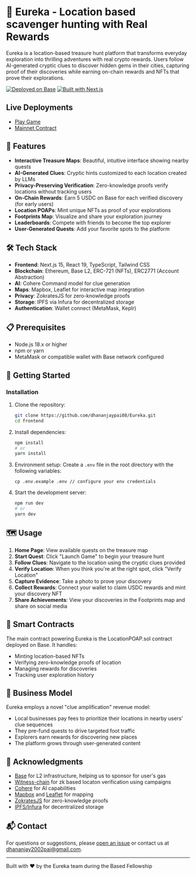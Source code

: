 # 🧭 Eureka - Location based scavenger hunting with Real Rewards

Eureka is a location-based treasure hunt platform that transforms everyday exploration into thrilling adventures with real crypto rewards. Users follow AI-generated cryptic clues to discover hidden gems in their cities, capturing proof of their discoveries while earning on-chain rewards and NFTs that prove their explorations.

[![Deployed on Base](https://img.shields.io/badge/Deployed%20on-Base-0052FF)](https://basescan.org)
[![Built with Next.js](https://img.shields.io/badge/Built%20with-Next.js-black)](https://nextjs.org/)

## Live Deployments 
- [Play Game](https://eureka-swea.onrender.com/)
- [Mainnet Contract](https://basescan.org/address/0xcB15622d404fc10e49d6f53435814d9Fb27dbD72)

## 🌟 Features

- **Interactive Treasure Maps**: Beautiful, intuitive interface showing nearby quests
- **AI-Generated Clues**: Cryptic hints customized to each location created by LLMs
- **Privacy-Preserving Verification**: Zero-knowledge proofs verify locations without tracking users
- **On-Chain Rewards**: Earn 5 USDC on Base for each verified discovery (for early users)
- **Location POAPs**: Mint unique NFTs as proof of your explorations
- **Footprints Map**: Visualize and share your exploration journey
- **Leaderboards**: Compete with friends to become the top explorer
- **User-Generated Quests**: Add your favorite spots to the platform

## 🛠️ Tech Stack

- **Frontend**: Next.js 15, React 19, TypeScript, Tailwind CSS
- **Blockchain**: Ethereum, Base L2, ERC-721 (NFTs), ERC2771 (Account Abstraction)
- **AI**: Cohere Command model for clue generation
- **Maps**: Mapbox, Leaflet for interactive map integration
- **Privacy**: ZokratesJS for zero-knowledge proofs
- **Storage**: IPFS via Infura for decentralized storage
- **Authentication**: Wallet connect (MetaMask, Keplr)

## 📋 Prerequisites

- Node.js 18.x or higher
- npm or yarn
- MetaMask or compatible wallet with Base network configured

## 🚀 Getting Started

### Installation

1. Clone the repository:
   ```bash
   git clone https://github.com/dhananjaypai08/Eureka.git
   cd frontend
   ```

2. Install dependencies:
   ```bash
   npm install
   # or
   yarn install
   ```

3. Environment setup:
   Create a `.env` file in the root directory with the following variables:
   ```
   cp .env.example .env // configure your env credentials
   ```

4. Start the development server:
   ```bash
   npm run dev
   # or
   yarn dev
   ```

## 🗺️ Usage

1. **Home Page**: View available quests on the treasure map
2. **Start Quest**: Click "Launch Game" to begin your treasure hunt
3. **Follow Clues**: Navigate to the location using the cryptic clues provided
4. **Verify Location**: When you think you're at the right spot, click "Verify Location"
5. **Capture Evidence**: Take a photo to prove your discovery
6. **Collect Rewards**: Connect your wallet to claim USDC rewards and mint your discovery NFT
7. **Share Achievements**: View your discoveries in the Footprints map and share on social media

## 🔗 Smart Contracts

The main contract powering Eureka is the LocationPOAP.sol contract deployed on Base. It handles:

- Minting location-based NFTs
- Verifying zero-knowledge proofs of location
- Managing rewards for discoveries
- Tracking user exploration history

## 🌱 Business Model

Eureka employs a novel "clue amplification" revenue model:
- Local businesses pay fees to prioritize their locations in nearby users' clue sequences
- They pre-fund quests to drive targeted foot traffic
- Explorers earn rewards for discovering new places
- The platform grows through user-generated content

## 🙏 Acknowledgments

- [Base](https://base.org/) for L2 infrastructure, helping us to sponsor for user's gas
- [Witness-chain](https://www.witnesschain.com/) for zk based locaton verification using campaigns
- [Cohere](https://cohere.com/) for AI capabilities
- [Mapbox](https://www.mapbox.com/) and [Leaflet](https://leafletjs.com/) for mapping
- [ZokratesJS](https://zokrates.github.io/) for zero-knowledge proofs
- [IPFS/Infura](https://infura.io/) for decentralized storage

## 📬 Contact

For questions or suggestions, please [open an issue](https://github.com/dhananjaypai08/Eureka/issues/new) or contact us at [dhananjay2002pai@gmail.com](mailto:dhananjay2002pai@gmail.com).

---

Built with ❤️ by the Eureka team during the Based Fellowship
